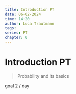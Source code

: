 ```yaml
---
title: Introduction PT
date: 06-02-2024
time: 14:20
author: Luca Trautmann
tags: 
series: PT
chapter: 0
---
```

# Introduction PT

> Probability and its basics

goal 2 / day






